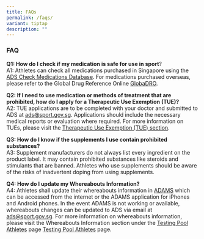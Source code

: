 ```yaml
---
title: FAQs
permalink: /faqs/
variant: tiptap
description: ""
---
```

<h3><strong>FAQ</strong></h3><p><strong>Q1: How do I check if my medication is safe for use in sport</strong>?<br>A1: Athletes can check all medications purchased in Singapore using the <a href="https://checkmedication.antidopingsingapore.gov.sg" rel="noopener noreferrer nofollow" target="_blank">ADS Check Medications Database</a>. For medications purchased overseas, please refer to the Global Drug Reference Online <a href="https://www.globaldro.com/Home" rel="noopener noreferrer nofollow" target="_blank"><u>GlobaDRO</u></a>.</p><p><strong>Q2: If I need to use medication or methods of treatment that are prohibited, how do I apply for a Therapeutic Use Exemption (TUE)?</strong><br>A2: TUE applications are to be completed with your doctor and submitted to ADS at <a href="mailto:ads@sport.gov.sg" rel="noopener noreferrer nofollow" target="_blank">ads@sport.gov.sg</a>. Applications should include the necessary medical reports or evaluation where required. For more information on TUEs, please visit the <a href="https://www.antidopingsingapore.gov.sg/tue/" rel="noopener noreferrer nofollow" target="_blank">Therapeutic Use Exemption (TUE) section</a>.</p><p><strong>Q3: How do I know if the supplements I use contain prohibited substances?</strong><br>A3: Supplement manufacturers do not always list every ingredient on the product label. It may contain prohibited substances like steroids and stimulants that are banned. Athletes who use supplements should be aware of the risks of inadvertent doping from using supplements.</p><p><strong>Q4: How do I update my Whereabouts Information?</strong><br>A4: Athletes shall update their whereabouts information in&nbsp;<a href="https://adams.wada-ama.org/adams/" rel="noopener noreferrer nofollow" target="_blank"><u>ADAMS</u></a>&nbsp;which can be accessed from the internet or the ADAMS application for iPhones and Android phones. In the event ADAMS is not working or available, whereabouts changes can be updated to ADS via email at <a href="mailto:ads@sport.gov.sg" rel="noopener noreferrer nofollow" target="_blank">ads@sport.gov.sg</a>. For more information on whereabouts information, please visit the Whereabouts Information section under the <a href="https://www.antidopingsingapore.gov.sg/testing-pool-athletes" rel="noopener noreferrer nofollow" target="_blank">Testing Pool Athletes</a> page <a href="https://www.sportsingapore.gov.sg/our-work/anti-doping-singapore/testing-pool-athletes/" rel="noopener noreferrer nofollow" target="_blank"><u>Testing Pool Athletes</u></a> page.</p><p></p>